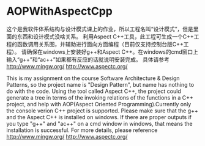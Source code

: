 AOPWithAspectCpp
=================
这个是我软件体系结构与设计模式课上的作业，所以工程名叫“设计模式”，但是里面的东西和设计模式没啥关系。
利用Aspect C++工具，此工程可生成一个C++工程的函数调用关系图，并辅助进行面向方面编程（目前仅支持控制台版C++工程）。
请确保在windows上安装好g++和Aspect C++。在windows的cmd窗口上输入“g++”和“ac++”如果都有反应的话就说明安装完成。
具体请参考
http://www.mingw.org/
http://www.aspectc.org/

This is my assignment on the course Software Architecture & Design Patterns, so the project name is "Design Pattern", but name has nothing to do with the code.
Using the tool called Aspect C++, the project could generate a tree in terms of the invoking relations of the functions in a C++ project, and help with AOP(Aspect Oriented Programming).Currently only the console verion C++ project is supported.
Please make sure that the g++ and the Aspect C++ is installed on windows. If there are proper outputs if you type "g++" and "ac++" on a cmd window in windows, that means the installation is successful.
For more details, please reference
http://www.mingw.org/
http://www.aspectc.org/

